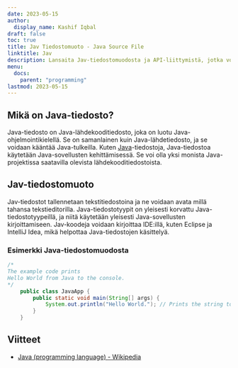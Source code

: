 ```yaml
---
date: 2023-05-15
author:
  display_name: Kashif Iqbal
draft: false
toc: true
title: Jav Tiedostomuoto - Java Source File
linktitle: Jav
description: Lansaita Jav-tiedostomuodosta ja API-liittymistä, jotka voivat luoda ja avata Jav-tiedostons.
menu:
  docs:
    parent: "programming"
lastmod: 2023-05-15
---
```


## Mikä on Java-tiedosto?

Java-tiedosto on Java-lähdekooditiedosto, joka on luotu Java-ohjelmointikielellä. Se on samanlainen kuin Java-lähdetiedosto, ja se voidaan kääntää Java-tulkeilla. Kuten [Java](/programming/java/)-tiedostoja, Java-tiedostoa käytetään Java-sovellusten kehittämisessä. Se voi olla yksi monista Java-projektissa saatavilla olevista lähdekooditiedostoista.

## Jav-tiedostomuoto

Jav-tiedostot tallennetaan tekstitiedostoina ja ne voidaan avata millä tahansa tekstieditorilla. Java-tiedostotyypit on yleisesti korvattu Java-tiedostotyypeillä, ja niitä käytetään yleisesti Java-sovellusten kirjoittamiseen. Jav-koodeja voidaan kirjoittaa IDE:illä, kuten Eclipse ja IntelliJ Idea, mikä helpottaa Java-tiedostojen käsittelyä.

### Esimerkki Java-tiedostomuodosta

```java
/*
The example code prints
Hello World from Java to the console.
*/
    public class JavaApp {
        public static void main(String[] args) {
            System.out.println("Hello World."); // Prints the string to the console.
        }
    }
```

## Viitteet ##

* [Java (programming language) - Wikipedia](https://en.wikipedia.org/wiki/Java_(programming_language))


